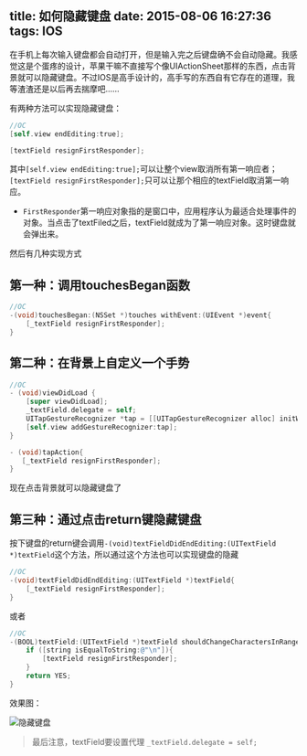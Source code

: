 title: 如何隐藏键盘
date: 2015-08-06 16:27:36
tags: IOS
---

在手机上每次输入键盘都会自动打开，但是输入完之后键盘确不会自动隐藏。我感觉这是个蛋疼的设计，苹果干嘛不直接写个像UIActionSheet那样的东西，点击背景就可以隐藏键盘。不过IOS是高手设计的，高手写的东西自有它存在的道理，我等渣渣还是以后再去揣摩吧……

<!--more-->

有两种方法可以实现隐藏键盘：

~~~objectivec
//OC
[self.view endEditing:true];

[textField resignFirstResponder];
~~~

其中`[self.view endEditing:true];`可以让整个view取消所有第一响应者；`[textField resignFirstResponder];`只可以让那个相应的textField取消第一响应。

* `FirstResponder`第一响应对象指的是窗口中，应用程序认为最适合处理事件的对象。当点击了textFiled之后，textField就成为了第一响应对象。这时键盘就会弹出来。

然后有几种实现方式
## 第一种：调用touchesBegan函数
~~~objectivec
//OC
-(void)touchesBegan:(NSSet *)touches withEvent:(UIEvent *)event{
    [_textField resignFirstResponder];
}
~~~

## 第二种：在背景上自定义一个手势

~~~objectivec
//OC
- (void)viewDidLoad {
    [super viewDidLoad];
    _textField.delegate = self;
    UITapGestureRecognizer *tap = [[UITapGestureRecognizer alloc] initWithTarget:self action: @selector(tapAction)];
    [self.view addGestureRecognizer:tap];
}

- (void)tapAction{
   [_textField resignFirstResponder];
}
~~~

现在点击背景就可以隐藏键盘了



## 第三种：通过点击return键隐藏键盘
按下键盘的return键会调用`-(void)textFieldDidEndEditing:(UITextField *)textField`这个方法，所以通过这个方法也可以实现键盘的隐藏

~~~objectivec
//OC
-(void)textFieldDidEndEditing:(UITextField *)textField{
    [_textField resignFirstResponder];
}
~~~

或者

~~~objectivec
//OC
-(BOOL)textField:(UITextField *)textField shouldChangeCharactersInRange:(NSRange)range replacementString:(NSString *)string{
    if ([string isEqualToString:@"\n"]){
        [textField resignFirstResponder];
    }
    return YES;
}
~~~

效果图：

![隐藏键盘](http://7xkfbb.com1.z0.glb.clouddn.com/15-8-6/51472261.jpg)

>最后注意，textField要设置代理 `_textField.delegate = self;`
